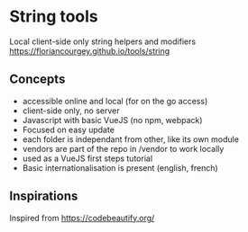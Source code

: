 # String tools
Local client-side only string helpers and modifiers
https://floriancourgey.github.io/tools/string

## Concepts
- accessible online and local (for on the go access)
- client-side only, no server
- Javascript with basic VueJS (no npm, webpack)
- Focused on easy update
- each folder is independant from other, like its own module
- vendors are part of the repo in /vendor to work locally
- used as a VueJS first steps tutorial
- Basic internationalisation is present (english, french)

## Inspirations
Inspired from https://codebeautify.org/

